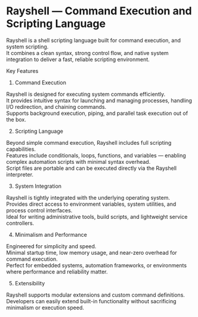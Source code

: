 Rayshell — Command Execution and Scripting Language
=

Rayshell is a shell scripting language built for command execution, and system scripting.<br>
It combines a clean syntax, strong control flow, and native system integration to deliver a fast, reliable scripting environment.

Key Features<br>
1. Command Execution<br>

Rayshell is designed for executing system commands efficiently.<br>
It provides intuitive syntax for launching and managing processes, handling I/O redirection, and chaining commands.<br>
Supports background execution, piping, and parallel task execution out of the box.<br>

2. Scripting Language<br>

Beyond simple command execution, Rayshell includes full scripting capabilities.<br>
Features include conditionals, loops, functions, and variables — enabling complex automation scripts with minimal syntax overhead.<br>
Script files are portable and can be executed directly via the Rayshell interpreter.<br>

3. System Integration<br>

Rayshell is tightly integrated with the underlying operating system.<br>
Provides direct access to environment variables, system utilities, and process control interfaces.<br>
Ideal for writing administrative tools, build scripts, and lightweight service controllers.<br>

4. Minimalism and Performance<br>

Engineered for simplicity and speed.<br>
Minimal startup time, low memory usage, and near-zero overhead for command execution.<br>
Perfect for embedded systems, automation frameworks, or environments where performance and reliability matter.<br>

5. Extensibility<br>

Rayshell supports modular extensions and custom command definitions.<br>
Developers can easily extend built-in functionality without sacrificing minimalism or execution speed.<br>
